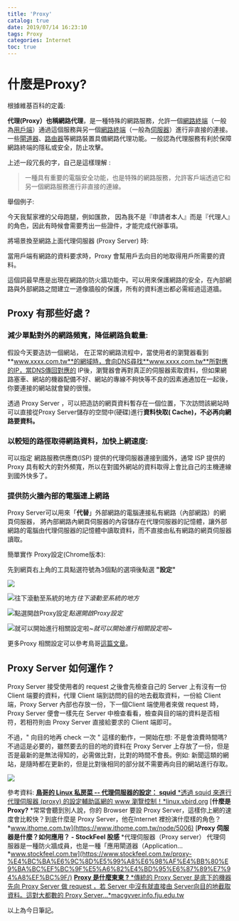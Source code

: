 ```yaml
---
title: 'Proxy'
catalog: true
date: 2019/07/14 16:23:10
tags: Proxy
categories: Internet
toc: true
---
```

<!-- toc -->
# 什麼是Proxy?
根據維基百科的定義:

**代理(**Proxy）也稱**網路代理**，是一種特殊的網路服務，允許一個[網路終端](https://zh.wikipedia.org/w/index.php?title=%E7%BD%91%E7%BB%9C%E7%BB%88%E7%AB%AF&action=edit&redlink=1)（一般為[用戶端](https://zh.wikipedia.org/wiki/%E5%AE%A2%E6%88%B7%E7%AB%AF)）通過這個服務與另一個[網路終端](https://zh.wikipedia.org/w/index.php?title=%E7%BD%91%E7%BB%9C%E7%BB%88%E7%AB%AF&action=edit&redlink=1)（一般為[伺服器](https://zh.wikipedia.org/wiki/%E6%9C%8D%E5%8A%A1%E5%99%A8)）進行非直接的連接。一些[閘道器](https://zh.wikipedia.org/wiki/%E7%BD%91%E5%85%B3)、[路由器](https://zh.wikipedia.org/wiki/%E8%B7%AF%E7%94%B1%E5%99%A8)等網路裝置具備網路代理功能。一般認為代理服務有利於保障網路終端的隱私或安全，防止攻擊。
<!--more--> 
上述一段冗長的字，自己是這樣理解 :
> 一種具有重要的電腦安全功能，也是特殊的網路服務，允許客戶端透過它和另一個網路服務進行非直接的連線。

舉個例子:

今天我幫家裡的父母跑腿，例如匯款， 因為我不是『申請者本人』而是『代理人』的角色，因此有時候會需要秀出一些證件，才能完成代辦事項。

將場景換至網路上面代理伺服器 (Proxy Server) 時:

當用戶端有網路的資料要求時，Proxy 會幫用戶去向目的地取得用戶所需要的資料。

這個詞最早應是出現在網路的防火牆功能中。可以用來保護網路的安全，在內部網路與外部網路之間建立一道像牆般的保護，所有的資料進出都必需經過這道牆。

## Proxy 有那些好處 ?

### 減少單點對外的網路頻寬，降低網路負載量:

假設今天要造訪一個網站， 在正常的網路流程中，當使用者的瀏覽器看到 **www.xxxx.com.tw**的網域時，會向DNS尋找**www.xxxx.com.tw**所對應的IP，當DNS傳回對應的 IP後，瀏覽器會再對真正的伺服器索取資料，但如果網路塞車、網站的機器配備不好、網站的專線不夠快等不良的因素通通加在一起後，你要連接的網站就會變的很慢。

透過 Proxy Server ，可以把造訪的網頁資料暫存在一個位置，下次訪問該網站時可以直接從Proxy Server儲存的空間中(硬碟)進行**資料快取( Cache)，不必再向網路要資料。**

### 以較短的路徑取得網路資料，加快上網速度:

可以指定 網路服務供應商(ISP) 提供的代理伺服器連接到國外，通常 ISP 提供的 Proxy 具有較大的對外頻寬，所以在對國外網站的資料取得上會比自己的主機連線到國外快多了。

### 提供防火牆內部的電腦連上網路

Proxy Server可以用來「**代替**」外部網路的電腦連接私有網路（內部網路）的網頁伺服器， 將內部網路內網頁伺服器的內容儲存在代理伺服器的記憶體，讓外部網路的電腦由代理伺服器的記憶體中讀取資料，而不直接由私有網路的網頁伺服器讀取。

簡單實作 Proxy設定(Chrome版本):

先到網頁右上角的工具點選符號為3個點的選項後點選 **"設定"**

![](https://cdn-images-1.medium.com/max/2000/1*VbGCdpbVOdWkfNf3TO3qSw.png)

![往下滾動至系統的地方](https://cdn-images-1.medium.com/max/2000/1*mX0PBrkSZ07rT5mLss_Ofg.png)*往下滾動至系統的地方*

![點選開啟Proxy設定](https://cdn-images-1.medium.com/max/2000/1*rMcuqqoi166ukfyxiBlCPA.png)*點選開啟Proxy設定*

![就可以開始進行相關設定啦~](https://cdn-images-1.medium.com/max/2000/1*vCvHcGBlsO3yfvdVkpIAVA.png)*就可以開始進行相關設定啦~*

更多Proxy 相關設定可以參考鳥哥[這篇文章](http://linux.vbird.org/linux_server/0420squid.php#theory_things)。

## Proxy Server 如何運作 ?

Proxy Server 接受使用者的 request 之後會先檢查自己的 Server 上有沒有一份 Client 端要的資料，代理 Client 端到訪問的目的地去截取資料，一份給 Client 端，Proxy Server 內部也存放一份，下一個Client 端使用者來做 request 時，Proxy Server 便會一樣先在 Server 中檢查看看，檢查與目的端的資料是否相符，若相符則由 Proxy Server 直接給要求的 Client 端即可。

不過，" 向目的地再 check 一次 " 這樣的動作，一開始在想: 不是會浪費時間嗎? 不過這是必要的，雖然要去的目的地的資料在 Proxy Server 上存放了一份，但是否是最新的是無法得知的，必需做比對，比對的時間不會長。例如: 新聞這類的網站，是隨時都在更新的，但是比對後相同的部分就不需要再向目的網站進行存取。

![](https://cdn-images-1.medium.com/max/2000/1*Ef93QY8-VGgQW00GLtAGJg.png)

參考資料:
[**鳥哥的 Linux 私房菜 -- 代理伺服器的設定： squid**
*透過 squid 來進行代理伺服器 (proxy) 的設定輔助區網的 www 瀏覽控制！*linux.vbird.org](http://linux.vbird.org/linux_server/0420squid.php#theory_things)
[**什麼是Proxy?**
*常常會聽到別人說，你的 Browser 要設 Proxy Server，這樣你上網的速度會比較快？到底什麼是 Proxy Server，他在Internet 裡扮演什麼樣的角色？*www.ithome.com.tw](https://www.ithome.com.tw/node/5006)
[**Proxy 伺服器是什麼？如何應用？ - StockFeel 股感**
*代理伺服器（Proxy server） 代理伺服器是一種防火牆成員，也是一種「應用閘道器（Application…*www.stockfeel.com.tw](https://www.stockfeel.com.tw/proxy-%E4%BC%BA%E6%9C%8D%E5%99%A8%E6%98%AF%E4%BB%80%E9%BA%BC%EF%BC%9F%E5%A6%82%E4%BD%95%E6%87%89%E7%94%A8%EF%BC%9F/)
[**Proxy 是什麼東東 ?**
*傳統的 Proxy Server 是底下的機器先向 Proxy Server 做 request ，若 Server 中沒有就直接由 Server向目的地截取資料。這對大都數的 Proxy Server…*macgyver.info.fju.edu.tw](http://macgyver.info.fju.edu.tw/docs/whatisproxy.html)

以上為今日筆記。
